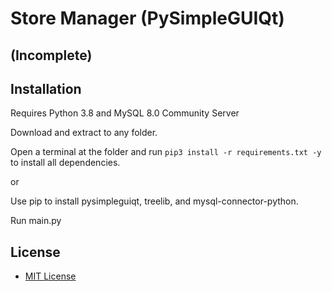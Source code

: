 # Store Manager (PySimpleGUIQt)

## (Incomplete)

## Installation

Requires Python 3.8 and MySQL 8.0 Community Server

Download and extract to any folder. 

Open a terminal at the folder and run `pip3 install -r requirements.txt -y` to install all dependencies.

or

Use pip to install pysimpleguiqt, treelib, and mysql-connector-python.

Run main.py

## License
- [MIT License](https://github.com/blueguyman/store_manager_qt/blob/master/LICENSE)
